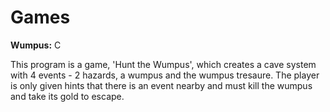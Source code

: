 # Games
**Wumpus:** C

This program is a game, 'Hunt the Wumpus', which creates a cave system with 4 events - 2 hazards, a wumpus and the wumpus tresaure. The player is only given hints that there is an event nearby and must kill the wumpus and take its gold to escape.
